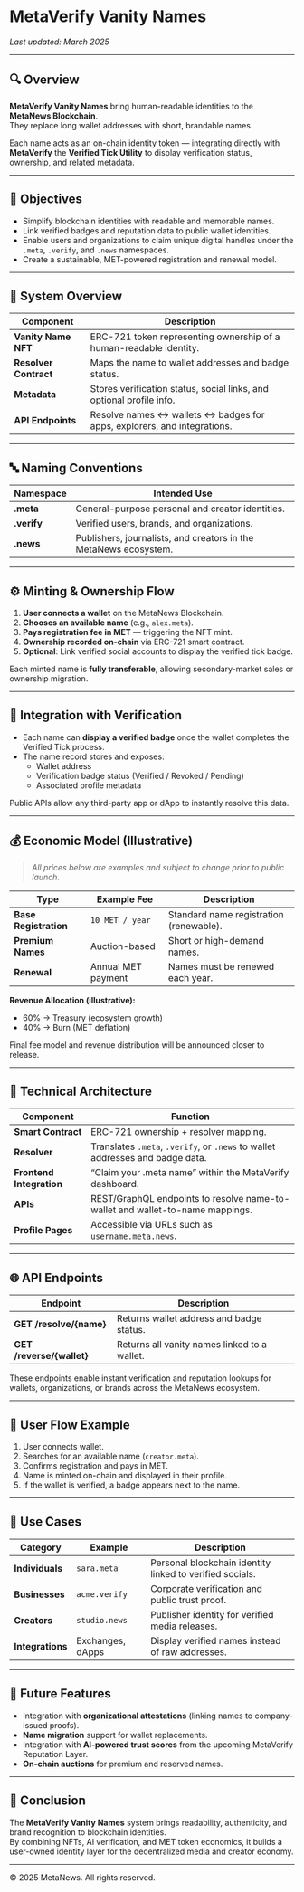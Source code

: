# MetaVerify Vanity Names

_Last updated: March 2025_

---

## 🔍 Overview

**MetaVerify Vanity Names** bring human-readable identities to the **MetaNews Blockchain**.  
They replace long wallet addresses with short, brandable names.

Each name acts as an on-chain identity token — integrating directly with **MetaVerify** the **Verified Tick Utility** to display verification status, ownership, and related metadata.

---

## 🧭 Objectives

- Simplify blockchain identities with readable and memorable names.
- Link verified badges and reputation data to public wallet identities.
- Enable users and organizations to claim unique digital handles under the `.meta`, `.verify`, and `.news` namespaces.
- Create a sustainable, MET-powered registration and renewal model.

---

## 🧩 System Overview

| Component             | Description                                                             |
| --------------------- | ----------------------------------------------------------------------- |
| **Vanity Name NFT**   | ERC-721 token representing ownership of a human-readable identity.      |
| **Resolver Contract** | Maps the name to wallet addresses and badge status.                     |
| **Metadata**          | Stores verification status, social links, and optional profile info.    |
| **API Endpoints**     | Resolve names ↔ wallets ↔ badges for apps, explorers, and integrations. |

---

## 🔤 Naming Conventions

| Namespace   | Intended Use                                                     |
| ----------- | ---------------------------------------------------------------- |
| **.meta**   | General-purpose personal and creator identities.                 |
| **.verify** | Verified users, brands, and organizations.                       |
| **.news**   | Publishers, journalists, and creators in the MetaNews ecosystem. |

---

## ⚙️ Minting & Ownership Flow

1. **User connects a wallet** on the MetaNews Blockchain.
2. **Chooses an available name** (e.g., `alex.meta`).
3. **Pays registration fee in MET** — triggering the NFT mint.
4. **Ownership recorded on-chain** via ERC-721 smart contract.
5. **Optional**: Link verified social accounts to display the verified tick badge.

Each minted name is **fully transferable**, allowing secondary-market sales or ownership migration.

---

## 🔗 Integration with Verification

- Each name can **display a verified badge** once the wallet completes the Verified Tick process.
- The name record stores and exposes:
  - Wallet address
  - Verification badge status (Verified / Revoked / Pending)
  - Associated profile metadata

Public APIs allow any third-party app or dApp to instantly resolve this data.

---

## 💰 Economic Model (Illustrative)

> _All prices below are examples and subject to change prior to public launch._

| Type                  | Example Fee        | Description                             |
| --------------------- | ------------------ | --------------------------------------- |
| **Base Registration** | `10 MET / year`    | Standard name registration (renewable). |
| **Premium Names**     | Auction-based      | Short or high-demand names.             |
| **Renewal**           | Annual MET payment | Names must be renewed each year.        |

**Revenue Allocation (illustrative):**

- 60% → Treasury (ecosystem growth)
- 40% → Burn (MET deflation)

Final fee model and revenue distribution will be announced closer to release.

---

## 🧠 Technical Architecture

| Component                | Function                                                                      |
| ------------------------ | ----------------------------------------------------------------------------- |
| **Smart Contract**       | ERC-721 ownership + resolver mapping.                                         |
| **Resolver**             | Translates `.meta`, `.verify`, or `.news` to wallet addresses and badge data. |
| **Frontend Integration** | “Claim your .meta name” within the MetaVerify dashboard.                      |
| **APIs**                 | REST/GraphQL endpoints to resolve name-to-wallet and wallet-to-name mappings. |
| **Profile Pages**        | Accessible via URLs such as `username.meta.news`.                             |

---

## 🌐 API Endpoints

| Endpoint                  | Description                                  |
| ------------------------- | -------------------------------------------- |
| **GET /resolve/{name}**   | Returns wallet address and badge status.     |
| **GET /reverse/{wallet}** | Returns all vanity names linked to a wallet. |

These endpoints enable instant verification and reputation lookups for wallets, organizations, or brands across the MetaNews ecosystem.

---

## 👤 User Flow Example

1. User connects wallet.
2. Searches for an available name (`creator.meta`).
3. Confirms registration and pays in MET.
4. Name is minted on-chain and displayed in their profile.
5. If the wallet is verified, a badge appears next to the name.

---

## 💎 Use Cases

| Category         | Example          | Description                                              |
| ---------------- | ---------------- | -------------------------------------------------------- |
| **Individuals**  | `sara.meta`      | Personal blockchain identity linked to verified socials. |
| **Businesses**   | `acme.verify`    | Corporate verification and public trust proof.           |
| **Creators**     | `studio.news`    | Publisher identity for verified media releases.          |
| **Integrations** | Exchanges, dApps | Display verified names instead of raw addresses.         |

---

## 🧩 Future Features

- Integration with **organizational attestations** (linking names to company-issued proofs).
- **Name migration** support for wallet replacements.
- Integration with **AI-powered trust scores** from the upcoming MetaVerify Reputation Layer.
- **On-chain auctions** for premium and reserved names.

---

## 📜 Conclusion

The **MetaVerify Vanity Names** system brings readability, authenticity, and brand recognition to blockchain identities.  
By combining NFTs, AI verification, and MET token economics, it builds a user-owned identity layer for the decentralized media and creator economy.

---

© 2025 MetaNews. All rights reserved.
